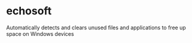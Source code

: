 # echosoft
Automatically detects and clears unused files and applications to free up space on Windows devices

